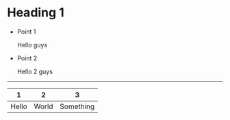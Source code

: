# Heading 1

- Point 1

    Hello guys

- Point 2

    Hello 2 guys

---------------------

| 1 | 2 | 3 |
| ---- | ---- | ---- |
| Hello | World | Something |
